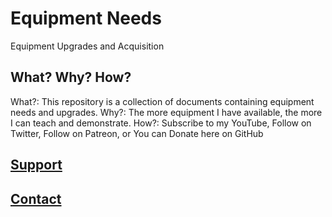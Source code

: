 # Equipment Needs
Equipment Upgrades and Acquisition 

## What? Why? How?
What?: This repository is a collection of documents containing equipment needs and upgrades.
Why?: The more equipment I have available, the more I can teach and demonstrate.
How?: Subscribe to my YouTube, Follow on Twitter, Follow on Patreon, or You can Donate here on GitHub

## <a href="https://github.com/Artemis-solomon/Welcome-To-CPP/wiki/contribute">Support </a>
## <a href="https://github.com/Artemis-solomon/Welcome-To-CPP/wiki/contact">Contact </a>

